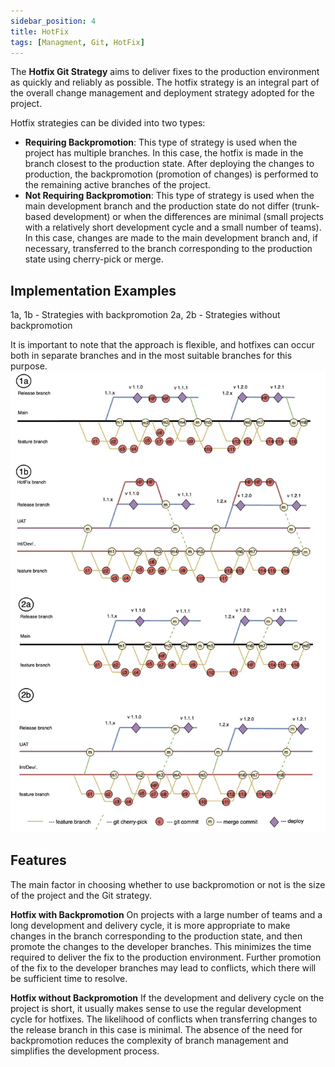 ```yaml
---
sidebar_position: 4
title: HotFix
tags: [Managment, Git, HotFix]
---
```


The **Hotfix Git Strategy** aims to deliver fixes to the production environment as quickly and reliably as possible. The hotfix strategy is an integral part of the overall change management and deployment strategy adopted for the project.

Hotfix strategies can be divided into two types:
- **Requiring Backpromotion**: This type of strategy is used when the project has multiple branches. In this case, the hotfix is made in the branch closest to the production state. After deploying the changes to production, the backpromotion (promotion of changes) is performed to the remaining active branches of the project.
- **Not Requiring Backpromotion**: This type of strategy is used when the main development branch and the production state do not differ (trunk-based development) or when the differences are minimal (small projects with a relatively short development cycle and a small number of teams). In this case, changes are made to the main development branch and, if necessary, transferred to the branch corresponding to the production state using cherry-pick or merge.

## Implementation Examples
1a, 1b - Strategies with backpromotion
2a, 2b - Strategies without backpromotion

It is important to note that the approach is flexible, and hotfixes can occur both in separate branches and in the most suitable branches for this purpose.
![](../assets/Git_HotFix.webp)

## Features
The main factor in choosing whether to use backpromotion or not is the size of the project and the Git strategy.

**Hotfix with Backpromotion**
On projects with a large number of teams and a long development and delivery cycle, it is more appropriate to make changes in the branch corresponding to the production state, and then promote the changes to the developer branches. This minimizes the time required to deliver the fix to the production environment. Further promotion of the fix to the developer branches may lead to conflicts, which there will be sufficient time to resolve.

**Hotfix without Backpromotion**
If the development and delivery cycle on the project is short, it usually makes sense to use the regular development cycle for hotfixes. The likelihood of conflicts when transferring changes to the release branch in this case is minimal. The absence of the need for backpromotion reduces the complexity of branch management and simplifies the development process.
